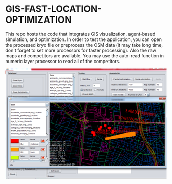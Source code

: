# GIS-FAST-LOCATION-OPTIMIZATION
This repo hosts the code that integrates GIS visualization, agent-based simulation, and optimization.
In order to test the application, you can open the processed kryo file or preprocess the OSM data (it may take long time, don't forget to set more processors for faster processing). Also the raw maps and competitors are available. You may use the auto-read function in numeric layer processor to read all of the competitors.

![alt text](https://github.com/AmiroooTheWalnut/GIS-FAST-LOCATION-OPTIMIZATION/blob/master/Picture1.png?raw=true)
